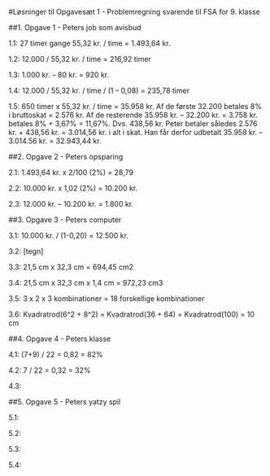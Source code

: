 #Løsninger til Opgavesæt 1 - Problemregning svarende til FSA for 9. klasse

##1. Opgave 1 - Peters job som avisbud

1.1: 27 timer gange 55,32 kr. / time = 1.493,64 kr.

1.2: 12.000 / 55,32 kr. / time = 216,92 timer

1.3: 1.000 kr. – 80 kr. = 920 kr.

1.4:  12.000 / 55,32 kr. / time / (1 – 0,08) = 235,78 timer

1.5: 650 timer x 55,32 kr. / time = 35.958 kr. Af de første 32.200 betales 8% i bruttoskat = 2.576 kr. Af de resterende 35.958 kr. – 32.200 kr. = 3.758 kr. betales 8% + 3,67% = 11,67%. Dvs. 438,56 kr. Peter betaler således 2.576 kr. + 438,56 kr. = 3.014,56 kr. i alt i skat. Han får derfor udbetalt 35.958 kr. – 3.014.56 kr. = 32.943,44 kr.


##2. Opgave 2 - Peters opsparing

2.1:  1.493,64 kr. x 2/100 (2%) = 28,79

2.2: 10.000 kr. x 1,02 (2%) = 10.200 kr.

2.3: 12.000 kr. – 10.200 kr. = 1.800 kr.


##3. Opgave 3 - Peters computer

3.1:  10.000 kr. / (1-0,20) = 12.500 kr.

3.2:  [tegn]

3.3: 21,5 cm x 32,3 cm = 694,45 cm2

3.4: 21,5 cm x 32,3 cm x 1,4 cm = 972,23 cm3

3.5: 3 x 2 x 3 kombinationer = 18 forskellige kombinationer

3.6:  Kvadratrod(6^2 + 8^2) = Kvadratrod(36 + 64) = Kvadratrod(100) = 10 cm


##4. Opgave 4 - Peters klasse

4.1: (7+9) / 22 = 0,82 = 82%

4.2: 7 / 22 = 0,32 = 32%

4.3: 


##5. Opgave 5 - Peters yatzy spil

5.1: 

5.2: 

5.3: 

5.4:
